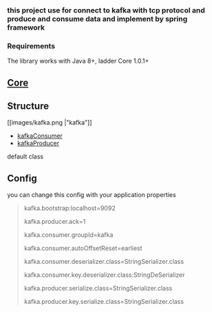 ### this project use for connect to kafka with tcp protocol and produce and consume data and implement by spring framework

### Requirements
The library works with Java 8+, ladder Core 1.0.1+

## [Core](https://github.com/nimamoosavi/core/wiki)


## Structure

[[images/kafka.png |"kafka"]]

- [kafkaConsumer](KafkaConsumer)
- [kafkaProducer](KafkaProducer)

default class

## Config

you can change this config with your application properties

> kafka.bootstrap:localhost=9092
>
> kafka.producer.ack=1
>
> kafka.consumer.groupId=kafka
>
> kafka.consumer.autoOffsetReset=earliest
>
> kafka.consumer.deserializer.class=StringSerializer.class
>
> kafka.consumer.key.deserializer.class:StringDeSerializer
>
> kafka.producer.serialize.class=StringSerializer.class
>
> kafka.producer.key.serialize.class=StringSerializer.class
